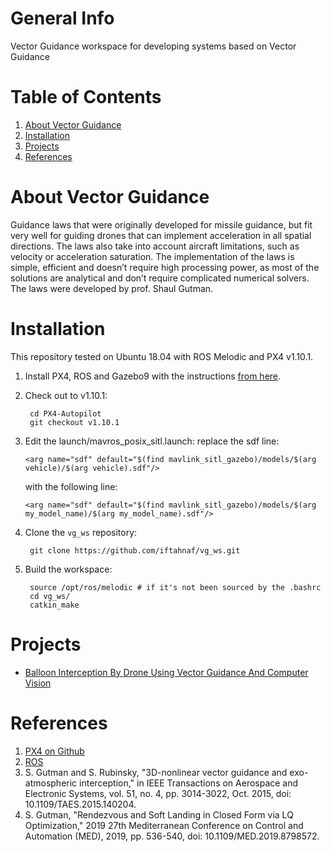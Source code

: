 # General Info

Vector Guidance workspace for developing systems based on Vector Guidance

# Table of Contents

1. [About Vector Guidance](#about-vector-guidance)
2. [Installation](#Installation)
3. [Projects](#projects)
4. [References](#references)

# About Vector Guidance

Guidance laws that were originally developed for missile guidance, but fit very well for guiding drones
that can implement acceleration in all spatial directions. The laws also take into account aircraft
limitations, such as velocity or acceleration saturation. The implementation of the laws is simple,
efficient and doesn’t require high processing power, as most of the solutions are analytical and don’t
require complicated numerical solvers. The laws were developed by prof. Shaul Gutman.

# Installation

This repository tested on Ubuntu 18.04 with ROS Melodic and PX4 v1.10.1. 

1. Install PX4, ROS and Gazebo9 with the instructions [from here](https://docs.px4.io/master/en/simulation/ros_interface.html).

2. Check out to v1.10.1:

        cd PX4-Autopilot
        git checkout v1.10.1

3. Edit the launch/mavros_posix_sitl.launch: replace the sdf line:

    `<arg name="sdf" default="$(find mavlink_sitl_gazebo)/models/$(arg vehicle)/$(arg vehicle).sdf"/>`

    with the following line:

    `<arg name="sdf" default="$(find mavlink_sitl_gazebo)/models/$(arg my_model_name)/$(arg my_model_name).sdf"/>`

4. Clone the `vg_ws` repository:

        git clone https://github.com/iftahnaf/vg_ws.git

5. Build the workspace:

        source /opt/ros/melodic # if it's not been sourced by the .bashrc
        cd vg_ws/
        catkin_make

# Projects

* [Balloon Interception By Drone Using Vector Guidance And Computer Vision](https://www.docdroid.net/jnIfP9l/final-project-poster-pdf)


# References
1. [PX4 on Github](https://github.com/PX4/PX4-Autopilot)
2. [ROS](https://www.ros.org/)
3. S. Gutman and S. Rubinsky, "3D-nonlinear vector guidance and exo-atmospheric interception," in IEEE Transactions on Aerospace and Electronic Systems, vol. 51, no. 4, pp. 3014-3022, Oct. 2015, doi: 10.1109/TAES.2015.140204.
4. S. Gutman, "Rendezvous and Soft Landing in Closed Form via LQ Optimization," 2019 27th Mediterranean Conference on Control and Automation (MED), 2019, pp. 536-540, doi: 10.1109/MED.2019.8798572.
